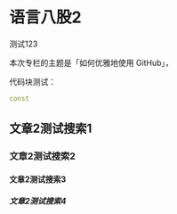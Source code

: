 # 语言八股2
测试123


本次专栏的主题是「如何优雅地使用 GitHub」，



代码块测试：
```c++
const
```

## 文章2测试搜索1


### 文章2测试搜索2
#### 文章2测试搜索3
##### 文章2测试搜索4